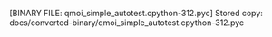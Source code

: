 [BINARY FILE: qmoi_simple_autotest.cpython-312.pyc]
Stored copy: docs/converted-binary/qmoi_simple_autotest.cpython-312.pyc
